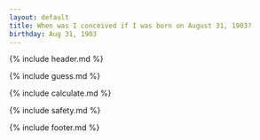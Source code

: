 ```yaml
---
layout: default
title: When was I conceived if I was born on August 31, 1903?
birthday: Aug 31, 1903
---
```


{% include header.md %}

{% include guess.md %}

{% include calculate.md %}

{% include safety.md %}

{% include footer.md %}



